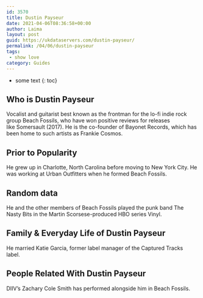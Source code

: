 ```yaml
---
id: 3570
title: Dustin Payseur
date: 2021-04-06T08:36:58+00:00
author: Laima
layout: post
guid: https://ukdataservers.com/dustin-payseur/
permalink: /04/06/dustin-payseur
tags:
 - show love
category: Guides
---
```


* some text
{: toc}


## Who is Dustin Payseur
                  
                  
                  
Vocalist and guitarist best known as the frontman for the lo-fi indie rock group Beach Fossils, who have won positive reviews for releases like Somersault (2017). He is the co-founder of Bayonet Records, which has been home to such artists as Frankie Cosmos.
                  
              
            
              
            
                
                
                
## Prior to Popularity
                  
                  
                  
He grew up in Charlotte, North Carolina before moving to New York City. He was working at Urban Outfitters when he formed Beach Fossils. 
                  
              
            
              
            
                
                
                
## Random data
                  
                  
                  
He and the other members of Beach Fossils played the punk band The Nasty Bits in the Martin Scorsese-produced HBO series Vinyl. 
                  
              
            
              
            
                
                
                
## Family & Everyday Life of Dustin Payseur
                  
                  
                  
He married Katie Garcia, former label manager of the Captured Tracks label. 
                  
              
            
              
            
                
                
                
## People Related With Dustin Payseur
                  
                  
                  
DIIV&#8217;s Zachary Cole Smith has performed alongside him in Beach Fossils. 
                  
              
            
              
            
                
              
            
              
              
            
            
              
            
          
          
          